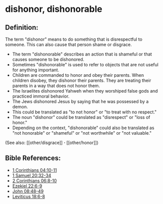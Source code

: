 # dishonor, dishonorable #

## Definition: ##

The term "dishonor" means to do something that is disrespectful to someone. This can also cause that person shame or disgrace.

* The term "dishonorable" describes an action that is shameful or that causes someone to be dishonored.
* Sometimes "dishonorable" is used to refer to objects that are not useful for anything important.
* Children are commanded to honor and obey their parents. When children disobey, they dishonor their parents. They are treating their parents in a way that does not honor them.
* The Israelites dishonored Yahweh when they worshiped false gods and practiced immoral behavior.
* The Jews dishonored Jesus by saying that he was possessed by a demon.
* This could be translated as "to not honor" or "to treat with no respect."
* The noun "dishonor" could be translated as "disrespect" or "loss of honor."
* Depending on the context, "dishonorable" could also be translated as "not honorable" or "shameful" or "not worthwhile" or "not valuable."

(See also: [[other/disgrace]] **·** [[other/honor]])

## Bible References: ##

* [1 Corinthians 04:10-11](en/tn/1co/help/04/10)
* [1 Samuel 20:32-34](en/tn/1sa/help/20/32)
* [2 Corinthians 06:8-10](en/tn/2co/help/06/08)
* [Ezekiel 22:6-9](en/tn/ezk/help/22/06)
* [John 08:48-49](en/tn/jhn/help/08/48)
* [Leviticus 18:6-8](en/tn/lev/help/18/06)